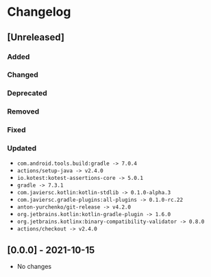 # Changelog

## [Unreleased]

### Added

### Changed

### Deprecated

### Removed

### Fixed

### Updated

- `com.android.tools.build:gradle -> 7.0.4`
- `actions/setup-java -> v2.4.0`
- `io.kotest:kotest-assertions-core -> 5.0.1`
- `gradle -> 7.3.1`
- `com.javiersc.kotlin:kotlin-stdlib -> 0.1.0-alpha.3`
- `com.javiersc.gradle-plugins:all-plugins -> 0.1.0-rc.22`
- `anton-yurchenko/git-release -> v4.2.0`
- `org.jetbrains.kotlin:kotlin-gradle-plugin -> 1.6.0`
- `org.jetbrains.kotlinx:binary-compatibility-validator -> 0.8.0`
- `actions/checkout -> v2.4.0`

## [0.0.0] - 2021-10-15

- No changes
